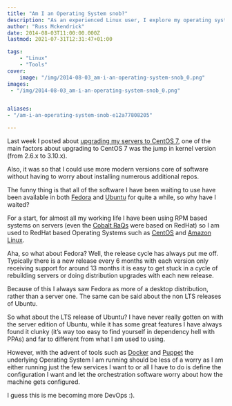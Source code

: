 ```yaml
---
title: "Am I an Operating System snob?"
description: "As an experienced Linux user, I explore my operating system preferences and the factors that have led me to primarily use CentOS on my servers. The post discusses the pros and cons of Fedora, Ubuntu, and other distros, and how newer tools like Docker and Puppet are changing the importance of the underlying OS."
author: "Russ Mckendrick"
date: 2014-08-03T11:00:00.000Z
lastmod: 2021-07-31T12:31:47+01:00

tags:
    - "Linux"
    - "Tools"
cover:
    image: "/img/2014-08-03_am-i-an-operating-system-snob_0.png" 
images:
 - "/img/2014-08-03_am-i-an-operating-system-snob_0.png"


aliases:
- "/am-i-an-operating-system-snob-e12a77808205"

---
```


Last week I posted about [upgrading my servers to CentOS 7](/2014/07/27/upgrade-to-centos7/), one of the main factors about upgrading to CentOS 7 was the jump in kernel version (from 2.6.x to 3.10.x).

Also, it was so that I could use more modern versions core of software without having to worry about installing numerous additional repos.

The funny thing is that all of the software I have been waiting to use have been available in both [Fedora](http://fedoraproject.org/) and [Ubuntu](http://www.ubuntu.com/server) for quite a while, so why have I waited?

For a start, for almost all my working life I have been using RPM based systems on servers (even the [Cobalt RaQs](http://en.wikipedia.org/wiki/Cobalt_RaQ) were based on RedHat) so I am used to RedHat based Operating Systems such as [CentOS](http://www.centos.org/) and [Amazon Linux](http://aws.amazon.com/amazon-linux-ami/).

Aha, so what about Fedora? Well, the release cycle has always put me off. Typically there is a new release every 6 months with each version only receiving support for around 13 months it is easy to get stuck in a cycle of rebuilding servers or doing distribution upgrades with each new release.

Because of this I always saw Fedora as more of a desktop distribution, rather than a server one. The same can be said about the non LTS releases of Ubuntu.

So what about the LTS release of Ubuntu? I have never really gotten on with the server edition of Ubuntu, while it has some great features I have always found it clunky (it’s way too easy to find yourself in dependency hell with PPAs) and far to different from what I am used to using.

However, with the advent of tools such as [Docker](https://www.docker.com/) and [Puppet](http://puppetlabs.com/) the underlying Operating System I am running should be less of a worry as I am either running just the few services I want to or all I have to do is define the configuration I want and let the orchestration software worry about how the machine gets configured.

I guess this is me becoming more DevOps :).
